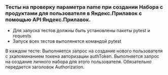 ﻿### Тесты на проверку параметра name при создании Набора с продуктами для пользователя в Яндекс.Прилавок с помощью API Яндекс.Прилавок.
- Для запуска тестов должны быть установлены пакеты pytest и requests
- Запуск всех тестов выполянется командой pytest

В каждом тесте:
Выполняется запрос на создание нового пользователя с зхапоминанием токена авторизации authToken.
Выполняется запрос на создание личного набора для этого пользователя. Обязательно передается заголовок Authorization.